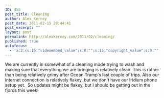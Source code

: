 ```yaml
---
ID: 456
post_title: Cleaning
author: Alex Kerney
post_date: 2011-02-15 20:44:41
post_excerpt: ""
layout: post
permalink: http://alexkerney.com/2011/02/cleaning/
published: true
autofocus:
  - 'a:2:{s:16:"videoembed_value";s:0:"";s:15:"copyright_value";s:0:"";}'
---
```

We are currently in somewhat of a cleaning mode trying to wash and making sure that everything we are bringing is relatively clean. This is rather than being relatively grimy after Ocean Tramp's last couple of trips. Also our internet connection is relatively flakey, but we don't have our Iridium phone setup yet.  So updates might be flakey, but I should be getting out in the fjords this week!